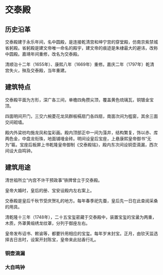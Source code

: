 # 交泰殿

## 历史沿革

交泰殿建于永乐年间，名中圆殿，是连接乾清宫和坤宁宫的穿堂殿，仿南京紫禁城省躬殿。省躬殿是建文帝唯一命名的殿宇，建文帝的痕迹是朱棣最大的避讳，改称中圆殿。嘉靖年间重修，改名为交泰殿。

清顺治十二年（1655年）、康熙八年（1669年）重修。嘉庆二年（1797年）乾清宫失火，殃及交泰殿，当年重建。

## 建筑特点

交泰殿平面为方形，深广各三间，单檐四角攒尖顶，覆盖黄色琉璃瓦，铜镀金宝顶。

四面明间开门，三交六椀菱花龙凤群板槅扇门各四扇，南面次间为槛窗，其余三面交间砌墙。

殿内外梁枋均施龙凤和玺彩画。殿内顶部正中一间为藻井，结构繁复，饰以赤、库两色金，中盘龙衔珠，地面铺墁金砖。明间设皇后宝座，上悬康熙皇帝御书“无为”匾。宝座后板屏上书乾隆皇帝御制《交泰殿铭》，殿内东次间设铜壶滴漏，西次间设大自鸣钟。

## 建筑用途

清世祖所立“内宫不许干预政事”铁牌曾立于交泰殿。

皇帝大婚时，皇后的册、宝安设殿内左右案上。

交泰殿是皇后千秋节受庆贺礼的地方。每年春季祀先蚕，皇后先一日在此查阅采桑的用具。

清乾隆十三年（1748年），二十五宝玺密藏于交泰殿中，装置宝玺的宝盝为两重，木质，外罩黄缎绣龙纹罩，分列于御座左右。

皇帝发布诏书、敕谕等，都要钤用相应的宝玺。每年岁末封宝。正月，由钦天监选择吉日吉时，设案开封陈宝，皇帝来此拈香行礼。

### 铜壶滴漏
### 大自鸣钟
